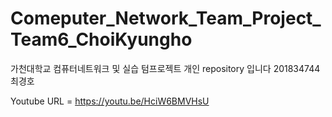 # Comeputer_Network_Team_Project_Team6_ChoiKyungho
가천대학교 컴퓨터네트워크 및 실습 텀프로젝트 개인 repository 입니다
201834744 최경호

Youtube URL = https://youtu.be/HciW6BMVHsU
